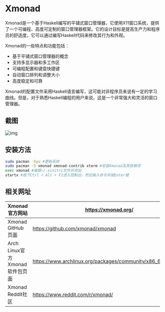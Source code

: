# Xmonad

Xmonad是一个基于Haskell编写的平铺式窗口管理器，它使用X11窗口系统，提供了一个可编程、高度可定制的窗口管理器框架。它的设计目标是提高生产力和程序员的舒适度，它可以通过编写Haskell代码来修改其行为和外观。

Xmonad的一些特点和功能包括：

- 基于平铺式窗口管理器的概念
- 支持多显示器和多工作区
- 可编程配置和键盘快捷键
- 自动窗口排列和调整大小
- 高度稳定和可靠

Xmonad的配置文件采用Haskell语言编写，这可能对非程序员来说有一定的学习曲线。但是，对于熟悉Haskell编程的用户来说，这是一个非常强大和灵活的窗口管理器。

## 截图

![img](/d9jxfljdg5ga1.png)

## 安装方法

```bash
sudo pacman -Syu #更新系统
sudo pacman -S xmonad xmonad-contrib xterm #安装Xmonad及其依赖项
exec xmonad #编辑~/.xinitrc文件并添加
startx #按下Ctrl + Alt + F2进入控制台，然后输入命令并按Enter键
```



## 相关网址

| Xmonad官方网站                 | https://xmonad.org/                                         |
| ------------------------------ | ----------------------------------------------------------- |
| Xmonad GitHub页面              | https://github.com/xmonad/xmonad                            |
| Arch Linux官方Xmonad软件包页面 | https://www.archlinux.org/packages/community/x86_64/xmonad/ |
| Xmonad Reddit社区              | https://www.reddit.com/r/xmonad/                            |

